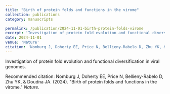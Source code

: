 ```yaml
---
title: "Birth of protein folds and functions in the virome"
collection: publications
category: manuscripts

permalink: /publication/2024-11-01-birth-protein-folds-virome
excerpt: 'Investigation of protein fold evolution and functional diversification in viral genomes.'
date: 2024-11-01
venue: 'Nature'
citation: 'Nomburg J, Doherty EE, Price N, Bellieny-Rabelo D, Zhu YK, &amp; Doudna JA. (2024). &quot;Birth of protein folds and functions in the virome.&quot; <i>Nature</i>.'
---
```


Investigation of protein fold evolution and functional diversification in viral genomes.


Recommended citation: Nomburg J, Doherty EE, Price N, Bellieny-Rabelo D, Zhu YK, &amp; Doudna JA. (2024). &quot;Birth of protein folds and functions in the virome.&quot; <i>Nature</i>.